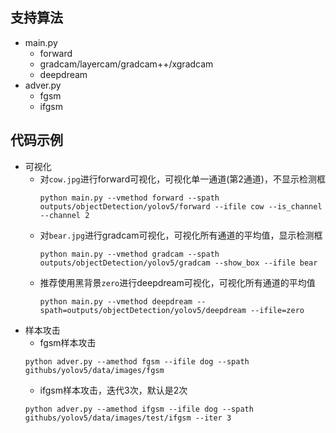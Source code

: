 ## 支持算法
- main.py
  - forward
  - gradcam/layercam/gradcam++/xgradcam
  - deepdream
- adver.py
  - fgsm
  - ifgsm
## 代码示例
- 可视化
  - 对`cow.jpg`进行forward可视化，可视化单一通道(第2通道)，不显示检测框
    ```
    python main.py --vmethod forward --spath outputs/objectDetection/yolov5/forward --ifile cow --is_channel --channel 2
    ```
  - 对`bear.jpg`进行gradcam可视化，可视化所有通道的平均值，显示检测框
    ```
    python main.py --vmethod gradcam --spath outputs/objectDetection/yolov5/gradcam --show_box --ifile bear
    ```
  - 推荐使用黑背景`zero`进行deepdream可视化，可视化所有通道的平均值
    ```
    python main.py --vmethod deepdream --spath=outputs/objectDetection/yolov5/deepdream --ifile=zero 
    ```
- 样本攻击
  -  fgsm样本攻击
    ```
    python adver.py --amethod fgsm --ifile dog --spath githubs/yolov5/data/images/fgsm
    ```
  -  ifgsm样本攻击，迭代3次，默认是2次
    ```
    python adver.py --amethod ifgsm --ifile dog --spath githubs/yolov5/data/images/test/ifgsm --iter 3
    ```

